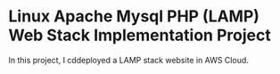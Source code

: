 

# Linux Apache Mysql PHP (LAMP) Web Stack Implementation Project


In this project, I cddeployed a LAMP stack website in AWS Cloud.

 